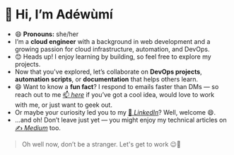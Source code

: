 # 👋 Hi, I’m Adéwùmí  
- 😄 **Pronouns:** she/her  
- I’m a **cloud engineer** with a background in web development and a growing passion for cloud infrastructure, automation, and DevOps.  
- 😊 Heads up! I enjoy learning by building, so feel free to explore my projects.
- Now that you've explored, let’s collaborate on **DevOps projects**, **automation scripts**, or **documentation** that helps others learn.  
- 😄 Want to know a **fun fact**? I respond to emails faster than DMs — so reach out to me [📫 _here_](mailto:adewumi0110@gmail.com) if you’ve got a cool idea, would love to work with me, or just want to geek out.  
- Or maybe your curiosity led you to my [💼 _LinkedIn_](https://www.linkedin.com/in/adewumi-ajibade)? Well, welcome 😄.  
- …and oh! Don’t leave just yet — you might enjoy my technical articles on [✍️ _Medium_](https://medium.com/@Adewuumii) too.  
> Oh well now, don’t be a stranger. Let's get to work 😉🚀


  

<!---
Adewuumii/Adewuumii is a ✨ special ✨ repository because its `README.md` (this file) appears on your GitHub profile.
You can click the Preview link to take a look at your changes.
--->
